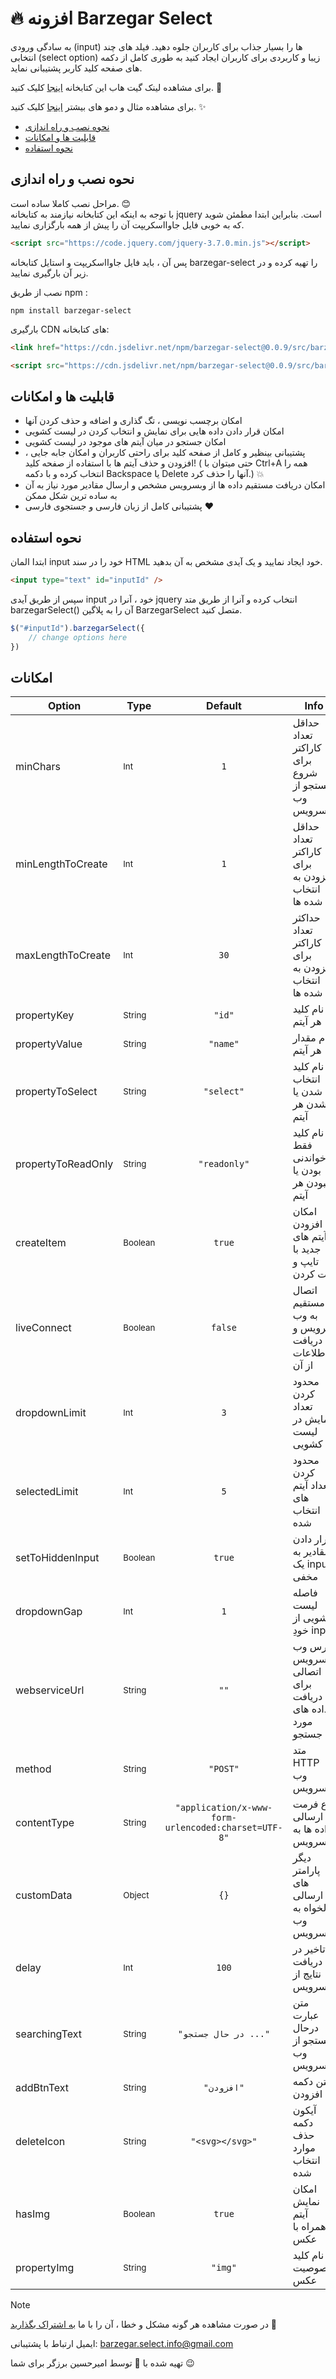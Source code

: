 # 🔥 افزونه Barzegar Select

به سادگی ورودی (input) ها را بسیار جذاب برای کاربران جلوه دهید. فیلد های چند انتخابی (select option) زیبا و کاربردی برای کاربران ایجاد کنید به طوری کامل از دکمه های صفحه کلید کاربر پشتیبانی نماید.

برای مشاهده لینک گیت هاب این کتابخانه [اینجا](https://github.com/amirhossein-barzegar/barzegar-select) کلیک کنید. 👀


برای مشاهده مثال و دمو های بیشتر [اینجا](https://sensational-puppy-f0f3de.netlify.app/examples.html) کلیک کنید. ✨

- [نحوه نصب و راه اندازی](#نحوه-نصب-و-راه-اندازی)
- [قابلیت ها و امکانات](#قابلیت-ها-و-امکانات)
- [نحوه استفاده](#نحوه-استفاده)

## نحوه نصب و راه اندازی

مراحل نصب کاملا ساده است. 😊
<br>
با توجه به اینکه این کتابخانه نیازمند به کتابخانه jquery است. بنابراین ابتدا مطمئن شوید که به خوبی فایل جاوااسکریپت آن را پیش از همه بارگزاری نمایید. 

```html
<script src="https://code.jquery.com/jquery-3.7.0.min.js"></script>
```

پس آن ، باید فایل جاوااسکریپت و استایل کتابخانه barzegar-select را تهیه کرده و در زیر آن بارگیری نمایید.

نصب از طریق npm : 
```
npm install barzegar-select
```

بارگیری CDN های کتابخانه:

```html
<link href="https://cdn.jsdelivr.net/npm/barzegar-select@0.0.9/src/barzegar.select.jquery.css" rel="stylesheet"/>

<script src="https://cdn.jsdelivr.net/npm/barzegar-select@0.0.9/src/barzegar.select.jquery.min.js"></script>
```


## قابلیت ها و امکانات
- امکان برچسب نویسی ، تگ گذاری و اضافه و حذف کردن آنها
- امکان قرار دادن داده هایی برای نمایش و انتخاب کردن در لیست کشویی
- امکان جستجو در میان آیتم های موجود در لیست کشویی
- پشتیبانی بینظیر و کامل از صفحه کلید برای راحتی کاربران و امکان جابه جایی ، افزودن و حذف آیتم ها با استفاده از صفحه کلید! ( حتی میتوان با Ctrl+A همه را انتخاب کرده و با دکمه Backspace یا Delete آنها را حذف کرد.) 💥
- امکان دریافت مستقیم داده ها از وبسرویس مشخص و ارسال مقادیر مورد نیاز به آن به ساده ترین شکل ممکن
- پشتیبانی کامل از زبان فارسی و جستجوی فارسی ❤️

## نحوه استفاده

ابتدا المان input خود را در سند HTML خود ایجاد نمایید و یک آیدی مشخص به آن بدهید.
```html
<input type="text" id="inputId" />
```

سپس از طریق آیدی input خود ، آنرا در jquery انتخاب کرده و آنرا از طریق متد barzegarSelect() آن را به پلاگین BarzegarSelect متصل کنید.
```js
$("#inputId").barzegarSelect({
    // change options here
})
```

## امکانات

Option                  | Type                      | Default                  | Info
----------------------- | ------------------------- |:------------------------:| -----------------------------------------------------------
minChars                | <sub>Int</sub>            | `1`                      | حداقل تعداد کاراکتر برای شروع جستجو از وب سرویس 
minLengthToCreate       | <sub>Int</sub>            | `1`                      | حداقل تعداد کاراکتر برای افزودن به انتخاب شده ها
maxLengthToCreate       | <sub>Int</sub>            | `30`                     | حداکثر تعداد کاراکتر برای افزودن به انتخاب شده ها
propertyKey             | <sub>String</sub>         | `"id"`                   | نام کلید هر آیتم
propertyValue           | <sub>String</sub>         | `"name"`                 | نام مقدار هر آیتم
propertyToSelect        | <sub>String</sub>         | `"select"`               | نام کلید انتخاب شدن یا نشدن هر آیتم
propertyToReadOnly        | <sub>String</sub>         | `"readonly"`             | نام کلید فقط خواندنی بودن یا نبودن هر آیتم
createItem              | <sub>Boolean</sub>        | `true`                   | امکان افزودن آیتم های جدید با تایپ و ثبت کردن
liveConnect             | <sub>Boolean</sub>        | `false`                  | اتصال مستقیم به وب سرویس و دریافت اطلاعات از آن
dropdownLimit           | <sub>Int</sub>            | `3`                      | محدود کردن تعداد نمایش در لیست کشویی
selectedLimit           | <sub>Int</sub>            | `5`                      | محدود کردن تعداد آیتم های انتخاب شده
setToHiddenInput        | <sub>Boolean</sub>        | `true`                   | قرار دادن مقادیر به یک input مخفی
dropdownGap             | <sub>Int</sub>            | `1`                      | فاصله لیست کشویی از خودِ input
webserviceUrl           | <sub>String</sub>         | `""`                     | آدرس وب سرویس اتصالی برای دریافت داده های مورد جستجو
method                  | <sub>String</sub>         | `"POST"`                 | متد HTTP وب سرویس
contentType             | <sub>String</sub>         | `"application/x-www-form-urlencoded:charset=UTF-8"`| نوع فرمت ارسالی داده ها به وبسرویس
customData              | <sub>Object</sub>         | `{}`                     | دیگر پارامتر های ارسالی دلخواه به وب سرویس
delay                   | <sub>Int</sub>            | `100`                    | تاخیر در دریافت نتایج از وبسرویس
searchingText           | <sub>String</sub>         | `"در حال جستجو ..."`                      | متن عبارت درحال جستجو از وب سرویس
addBtnText              | <sub>String</sub>         | `"افزودن"`               | متن دکمه افزودن
deleteIcon              | <sub>String</sub>         | `"<svg></svg>"`                  | آیکون دکمه حذف موارد انتخاب شده
hasImg                  | <sub>Boolean</sub>        | `true`                   | امکان نمایش آیتم همراه با عکس
propertyImg             | <sub>String</sub>         | `"img"`                  | نام کلید خصوصیت عکس


> [!NOTE]
> در صورت مشاهده هر گونه مشکل و خطا ، آن را با ما [به اشتراک بگذارید](mailto:barzegar.select.info@gmail.com) 🙏

ایمیل ارتباط با پشتیبانی: 
[barzegar.select.info@gmail.com](mailto:barzegar.select.info@gmail.com)


تهیه شده با 💖 توسط امیرحسین برزگر برای شما 😉
